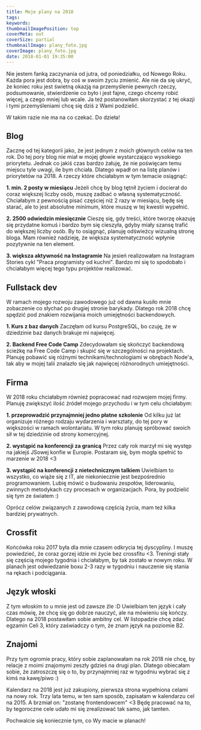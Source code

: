 ```yaml
---
title: Moje plany na 2018
tags:
keywords:
thumbnailImagePosition: top
coverMeta: out
coverSize: partial
thumbnailImage: plany_foto.jpg
coverImage: plany_foto.jpg
date: 2018-01-01 19:35:00
---
```


Nie jestem fanką zaczynania od jutra, od poniedziałku, od Nowego Roku. Każda pora jest dobra, by coś w swoim życiu zmienić.
Ale nie da się ukryć, że koniec roku jest świetną okazją na przemyślenie pewnych rzeczy, podsumowanie, stwierdzenie co było i jest fajne, czego chcemy robić więcej, a czego mniej lub wcale. Ja też postanowiłam skorzystać z tej okazji i tymi przemyśleniami chcę się dziś z Wami podzielić.
<!-- more -->

W takim razie nie ma na co czekać. Do dzieła!

## Blog
Zacznę od tej kategorii jako, że jest jednym z moich głównych celów na ten rok. Do tej pory blog nie miał w mojej głowie wystarczająco wysokiego priorytetu. Jednak co jakiś czas bardzo żałuję, że nie poświęcam temu miejscu tyle uwagi, ile bym chciała. Dlatego wpadł on na listę planów i priorytetów na 2018. A rzeczy które chciałabym w tym temacie osiągnąć:

**1. min. 2 posty w miesiącu**
Jeżeli chcę by blog tętnił życiem i docierał do coraz większej liczby osób, muszę zadbać o własną systematyczność. Chciałabym z pewnością pisać częściej niż 2 razy w miesiącu, będę się starać, ale to jest absolutne minimum, które muszę w tej kwestii wypełnić.

**2. 2500 odwiedzin miesięcznie**
Cieszę się, gdy treści, które tworzę okazuję się przydatne komuś i bardzo bym się cieszyła, gdyby miały szansę trafić do większej liczby osób.
By to osiągnąć, planuję odświeżcy wizualną stronę bloga. Mam również nadzieję, że większa systematyczność wpłynie pozytywnie na ten element.

**3. większa aktywność na Instagramie**
Na jesień realizowałam na Instagram Stories cykl "Praca programisty od kuchni". Bardzo mi się to spodobało i chciałabym więcej tego typu projektów realizować.

## Fullstack dev
W ramach mojego rozwoju zawodowego już od dawna kusiło mnie zobaczenie co słychać po drugiej stronie barykady. Dlatego rok 2018 chcę spędzić pod znakiem rozwijania moich umiejętności backendowych.

**1. Kurs z baz danych**
Zaczęłam od kursu PostgreSQL, bo czuję, że w dziedzinie baz danych brakuje mi najwięcej.

**2. Backend Free Code Camp**
Zdecydowałam się skończyć backendową ścieżkę na Free Code Camp i skupić się w szczególności na projektach. Planuję pobawić się różnymi technikami/technologiami w obrębach Node'a, tak aby w mojej talii znalazło się jak najwięcej różnorodnych umiejętności.

## Firma
W 2018 roku chciałabym również popracować nad rozwojem mojej firmy. Planuję zwiększyć ilość źródeł mojego przychodu i w tym celu chciałabym:

**1. przeprowadzić przynajmniej jedno płatne szkolenie**
Od kilku już lat organizuje różnego rodzaju wydarzenia i warsztaty, do tej pory w większości w ramach wolontariatu. W tym roku planuję spróbować swoich sił w tej dziedzinie od strony komercyjnej.

**2. wystąpić na konferencji za granicą**
Przez cały rok marzył mi się występ na jakiejś JSowej konfie w Europie. Postaram się, bym mogła spełnić to marzenie w 2018 <3

**3. wystąpić na konferencji z nietechnicznym talkiem**
Uwielbiam to wszystko, co wiąże się z IT, ale niekoniecznie jest bezpośrednio programowaniem. Lubię mówić o budowaniu zespołów, liderowaniu, zwinnych metodykach czy procesach w organizacjach. Pora, by podzielić się tym ze światem :)

Oprócz celów związanych z zawodową częścią życia, mam też kilka bardziej prywatnych.

## Crossfit
Końcówka roku 2017 była dla mnie czasem odkrycia tej dyscypliny. I muszę powiedzieć, że coraz gorzej idzie mi życie bez crossfitu <3. Treningi stały się częścią mojego tygodnia i chciałabym, by tak zostało w nowym roku. W planach jest odwiedzanie boxu 2-3 razy w tygodniu i nauczenie się stania na rękach i podciągania.

## Język włoski
Z tym włoskim to u mnie jest od zawsze źle :D Uwielbiam ten język i cały czas mówię, że chcę się go dobrze nauczyć, ale na mówieniu się kończy. Dlatego na 2018 postawiłam sobie ambitny cel. W listopadzie chcę zdać egzamin Celi 3, który zaświadczy o tym, że znam język na poziomie B2.

## Znajomi
Przy tym ogromie pracy, który sobie zaplanowałam na rok 2018 nie chcę, by relacje z moimi znajomymi zeszły gdzieś na drugi plan. Dlatego obiecałam sobie, że zatroszczę się o to, by przynajmniej raz w tygodniu wybrać się z kimś na kawę/piwo :)

Kalendarz na 2018 jest już zakupiony, pierwsza strona wypełniona celami na nowy rok. Trzy lata temu, w ten sam sposób, zapisałam w kalendarzu cel na 2015. A brzmiał on: "zostanę frontendowcem" <3 Będę pracować na to, by tegoroczne cele udało mi się zrealizować tak samo, jak tamten.

Pochwalcie się koniecznie tym, co Wy macie w planach!


